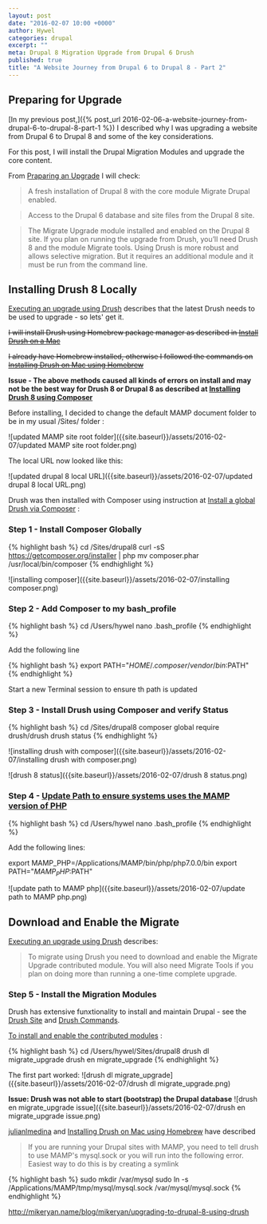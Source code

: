 ```yaml
---
layout: post
date: "2016-02-07 10:00 +0000"
author: Hywel
categories: drupal
excerpt: ""
meta: Drupal 8 Migration Upgrade from Drupal 6 Drush
published: true
title: "A Website Journey from Drupal 6 to Drupal 8 - Part 2"
---
```


## Preparing for Upgrade 

[In my previous post,]({% post_url 2016-02-06-a-website-journey-from-drupal-6-to-drupal-8-part-1 %}) I described why I was upgrading a website from Drupal 6 to Drupal 8 and some of the key considerations.

For this post, I will install the Drupal Migration Modules and upgrade the core content.

From [Praparing an Upgrade](https://www.drupal.org/node/2350603) I will check:

> A fresh installation of Drupal 8 with the core module Migrate Drupal enabled.
    
> Access to the Drupal 6 database and site files from the Drupal 8 site.
    
> The Migrate Upgrade module installed and enabled on the Drupal 8 site.  If you plan on running the upgrade from Drush, you’ll need Drush 8 and the module Migrate tools.  Using Drush is more robust and allows selective migration. But it requires an additional module and it must be run from the command line.

## Installing Drush 8 Locally

[Executing an upgrade using Drush](https://www.drupal.org/node/2350651) describes that the latest Drush needs to be used to upgrade - so lets' get it.

~~I will install Drush using Homebrew package manager as described in [Install Drush on a Mac](https://www.drupal.org/node/1674222)~~

~~I already have Homebrew installed, otherwise I followed the commands on [Installing Drush on Mac using Homebrew](https://www.drupal.org/node/954766)~~

**Issue - The above methods caused all kinds of errors on install and may not be the best way for Drush 8 or Drupal 8 as described at [Installing Drush 8 using Composer](http://whaaat.com/installing-drush-8-using-composer)** 

Before installing, I decided to change the default MAMP document folder to be in my usual /Sites/ folder :

![updated MAMP site root folder]({{site.baseurl}}/assets/2016-02-07/updated MAMP site root folder.png)

The local URL now looked like this:

![updated drupal 8 local URL]({{site.baseurl}}/assets/2016-02-07/updated drupal 8 local URL.png)

Drush was then installed with Composer using instruction at [Install a global Drush via Composer](http://docs.drush.org/en/master/install-alternative/) :

### Step 1 - Install Composer Globally
{% highlight bash %}
cd /Sites/drupal8
curl -sS https://getcomposer.org/installer | php
mv composer.phar /usr/local/bin/composer
{% endhighlight %}

![installing composer]({{site.baseurl}}/assets/2016-02-07/installing composer.png)

### Step 2 - Add Composer to my bash_profile

{% highlight bash %}
cd /Users/hywel
nano .bash_profile
{% endhighlight %}

Add the following line 

{% highlight bash %}
export PATH="$HOME/.composer/vendor/bin:$PATH"
{% endhighlight %}

Start a new Terminal session to ensure th path is updated

### Step 3 - Install Drush using Composer and verify Status

{% highlight bash %}
cd /Sites/drupal8
composer global require drush/drush
drush status
{% endhighlight %}

![installing drush with composer]({{site.baseurl}}/assets/2016-02-07/installing drush with composer.png)

![drush 8 status]({{site.baseurl}}/assets/2016-02-07/drush 8 status.png)

### Step 4 - [Update Path to ensure systems uses the MAMP version of PHP](http://stackoverflow.com/questions/4145667/how-to-override-the-path-of-php-to-use-the-mamp-path/10653443#10653443)  

{% highlight bash %}
cd /Users/hywel
nano .bash_profile
{% endhighlight %}

Add the following lines:

export MAMP_PHP=/Applications/MAMP/bin/php/php7.0.0/bin
export PATH="$MAMP_PHP:$PATH"

![update path to MAMP php]({{site.baseurl}}/assets/2016-02-07/update path to MAMP php.png)

## Download and Enable the Migrate 
[Executing an upgrade using Drush](https://www.drupal.org/node/2350651) describes:

> To migrate using Drush you need to download and enable the Migrate Upgrade contributed module. You will also need Migrate Tools if you plan on doing more than running a one-time complete upgrade.

### Step 5 - Install the Migration Modules
Drush has extensive funxtionality to install and maintain Drupal - see the [Drush Site](https://github.com/drush-ops/drush) and [Drush Commands](http://drushcommands.com/).

[To install and enable the contributed modules](https://www.drupal.org/documentation/install/modules-themes/modules-8) :

{% highlight bash %}
cd /Users/hywel/Sites/drupal8
drush dl migrate_upgrade 
drush en migrate_upgrade
{% endhighlight %}

The first part worked:
![drush dl migrate_upgrade]({{site.baseurl}}/assets/2016-02-07/drush dl migrate_upgrade.png)

**Issue: Drush was not able to start (bootstrap) the Drupal database**
![drush en migrate_upgrade issue]({{site.baseurl}}/assets/2016-02-07/drush en migrate_upgrade issue.png)

[julianlmedina](http://julianlmedina.com/getting-drush-working-with-mamp-3-on-mac/)  and [Installing Drush on Mac using Homebrew](https://www.drupal.org/node/954766) have described

> If you are running your Drupal sites with MAMP, you need to tell drush to use MAMP's mysql.sock or you will run into the following error.  Easiest way to do this is by creating a symlink

{% highlight bash %}
sudo mkdir /var/mysql
sudo ln -s /Applications/MAMP/tmp/mysql/mysql.sock /var/mysql/mysql.sock
{% endhighlight %}



http://mikeryan.name/blog/mikeryan/upgrading-to-drupal-8-using-drush




